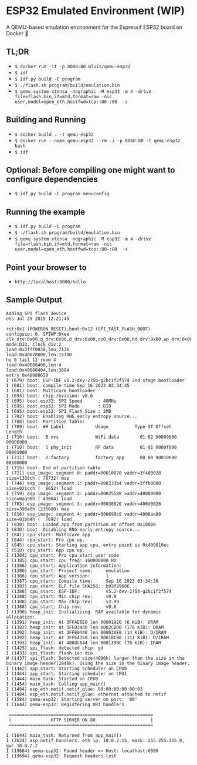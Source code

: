 # ESP32 Emulated Environment (WIP)

A QEMU-based emulation environment for the Espressif ESP32 board on Docker  🐳 .

## TL;DR
 - `$ docker run -it -p 8080:80 mluis/qemu-esp32`
 - `$ idf`
 - `$ idf.py build -C program`
 - `$ ./flash.sh program/build/emulation.bin`
 - `$ qemu-system-xtensa -nographic -M esp32 -m 4 -drive file=flash.bin,if=mtd,format=raw -nic user,model=open_eth,hostfwd=tcp::80-:80  -s`

## Building and Running

 - `$ docker build . -t qemu-esp32`
 - `$ docker run --name qemu-esp32 --rm -i -p 8080:80 -t qemu-esp32 bash`
 - `$ idf`

## Optional: Before compiling one might want to configure dependencies
 - `$ idf.py build -C program menuconfig`

## Running the example

 - `$ idf.py build -C program`
 - `$ ./flash.sh program/build/emulation.bin`
 - `$ qemu-system-xtensa -nographic -M esp32 -m 4 -drive file=flash.bin,if=mtd,format=raw -nic user,model=open_eth,hostfwd=tcp::80-:80  -s`

## Point your browser to
 - `http://localhost:8080/hello`

## Sample Output
```
Adding SPI flash device
ets Jul 29 2019 12:21:46

rst:0x1 (POWERON_RESET),boot:0x12 (SPI_FAST_FLASH_BOOT)
configsip: 0, SPIWP:0xee
clk_drv:0x00,q_drv:0x00,d_drv:0x00,cs0_drv:0x00,hd_drv:0x00,wp_drv:0x00
mode:DIO, clock div:2
load:0x3fff0030,len:7136
load:0x40078000,len:15780
ho 0 tail 12 room 4
load:0x40080400,len:4
load:0x40080404,len:3884
entry 0x40080650
I (679) boot: ESP-IDF v5.2-dev-2756-g2bc1f2f574 2nd stage bootloader
I (681) boot: compile time Sep 16 2023 03:34:45
I (681) boot: Multicore bootloader
I (693) boot: chip revision: v0.0
I (695) boot.esp32: SPI Speed      : 40MHz
I (695) boot.esp32: SPI Mode       : DIO
I (695) boot.esp32: SPI Flash Size : 2MB
I (702) boot: Enabling RNG early entropy source...
I (708) boot: Partition Table:
I (709) boot: ## Label            Usage          Type ST Offset   Length
I (710) boot:  0 nvs              WiFi data        01 02 00009000 00006000
I (710) boot:  1 phy_init         RF data          01 01 0000f000 00001000
I (711) boot:  2 factory          factory app      00 00 00010000 00100000
I (715) boot: End of partition table
I (721) esp_image: segment 0: paddr=00010020 vaddr=3f400020 size=1338ch ( 78732) map
I (744) esp_image: segment 1: paddr=000233b4 vaddr=3ffb0000 size=021cch (  8652) load
I (759) esp_image: segment 2: paddr=00025588 vaddr=40080000 size=0aa90h ( 43664) load
I (783) esp_image: segment 3: paddr=00030020 vaddr=400d0020 size=398a0h (235680) map
I (816) esp_image: segment 4: paddr=000698c8 vaddr=4008aa90 size=01bb4h (  7092) load
I (830) boot: Loaded app from partition at offset 0x10000
I (830) boot: Disabling RNG early entropy source...
I (841) cpu_start: Multicore app
I (844) cpu_start: Pro cpu up.
I (845) cpu_start: Starting app cpu, entry point is 0x400810ec
I (510) cpu_start: App cpu up.
I (1384) cpu_start: Pro cpu start user code
I (1385) cpu_start: cpu freq: 160000000 Hz
I (1386) cpu_start: Application information:
I (1386) cpu_start: Project name:     emulation
I (1386) cpu_start: App version:      1
I (1387) cpu_start: Compile time:     Sep 16 2023 03:34:38
I (1387) cpu_start: ELF file SHA256:  b93f29606...
I (1388) cpu_start: ESP-IDF:          v5.2-dev-2756-g2bc1f2f574
I (1388) cpu_start: Min chip rev:     v0.0
I (1388) cpu_start: Max chip rev:     v3.99 
I (1388) cpu_start: Chip rev:         v0.0
I (1390) heap_init: Initializing. RAM available for dynamic allocation:
I (1391) heap_init: At 3FFAE6E0 len 00001920 (6 KiB): DRAM
I (1392) heap_init: At 3FFB3430 len 0002CBD0 (178 KiB): DRAM
I (1392) heap_init: At 3FFE0440 len 00003AE0 (14 KiB): D/IRAM
I (1392) heap_init: At 3FFE4350 len 0001BCB0 (111 KiB): D/IRAM
I (1393) heap_init: At 4008C644 len 000139BC (78 KiB): IRAM
I (1425) spi_flash: detected chip: gd
I (1433) spi_flash: flash io: dio
W (1437) spi_flash: Detected size(4096k) larger than the size in the binary image header(2048k). Using the size in the binary image header.
I (1442) app_start: Starting scheduler on CPU0
I (1444) app_start: Starting scheduler on CPU1
I (1444) main_task: Started on CPU0
I (1454) main_task: Calling app_main()
I (1484) esp_eth.netif.netif_glue: 00:00:00:00:00:03
I (1484) esp_eth.netif.netif_glue: ethernet attached to netif
I (1584) qemu-esp32: Starting server on port: '80'
I (1644) qemu-esp32: Registering URI handlers

 =======================================================
 |               HTTP SERVER ON 80                     |
 =======================================================

I (1644) main_task: Returned from app_main()
I (2624) esp_netif_handlers: eth ip: 10.0.2.15, mask: 255.255.255.0, gw: 10.0.2.2
I (19684) qemu-esp32: Found header => Host: localhost:8080
I (19694) qemu-esp32: Request headers lost
```
